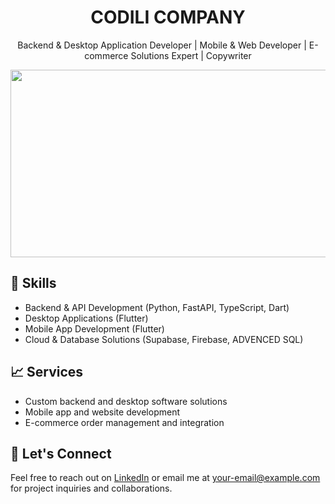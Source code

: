 <h1 align="center">CODILI COMPANY</h1>
<p align="center">Backend & Desktop Application Developer | Mobile & Web Developer | E-commerce Solutions Expert | Copywriter</p>

<img src="https://i.pinimg.com/originals/bd/56/5d/bd565dcc0a556add0b0a0ed6b26d686e.gif" height="300" width="1200" object-fit="cover" align="center">

<h2>🔧 Skills</h2>
    <ul>
        <li>Backend & API Development (Python, FastAPI, TypeScript, Dart)</li>
        <li>Desktop Applications (Flutter)</li>
        <li>Mobile App Development (Flutter)</li>
        <li>Cloud & Database Solutions (Supabase, Firebase, ADVENCED SQL)</li>
    </ul>
<h2>📈 Services</h2>
    <ul>
        <li>Custom backend and desktop software solutions</li>
        <li>Mobile app and website development</li>
        <li>E-commerce order management and integration</li>
    </ul>

<h2>🤝 Let's Connect</h2>
    <p>Feel free to reach out on <a href="https://www.linkedin.com">LinkedIn</a> or email me at <a href="mailto:your-email@example.com">your-email@example.com</a> for project inquiries and collaborations.</p>

<!---
sissinou-moon/sissinou-moon is a ✨ special ✨ repository because its `README.md` (this file) appears on your GitHub profile.
You can click the Preview link to take a look at your changes.
--->
